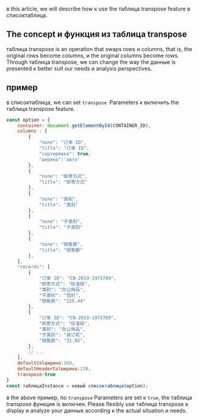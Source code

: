 в this article, we will describe how к use the таблица transpose feature в списоктаблица.

## The concept и функция из таблица transpose

таблица transpose is an operation that swaps rows и columns, that is, the original rows become columns, и the original columns become rows. Through таблица transpose, we can change the way the данные is presented к better suit our needs и analysis perspectives.

## пример

в списоктаблица, we can set `transpose `Parameters к включить the таблица transpose feature.

```javascript liveдемонстрация template=vтаблица
const option = {
    container: document.getElementById(CONTAINER_ID),
    columns : [
        {
            "поле": "订单 ID",
            "title": "订单 ID",
            "сортировка": true,
            "ширина":'авто'
        },
        {
            "поле": "邮寄方式",
            "title": "邮寄方式"
        },
        {
            "поле": "类别",
            "title": "类别"
        },
        {
            "поле": "子类别",
            "title": "子类别"
        },
        {
            "поле": "销售额",
            "title": "销售额"
        },
    ],
    "records": [
        {
            "订单 ID": "CN-2019-1973789",
            "邮寄方式": "标准级",
            "类别": "办公用品",
            "子类别": "信封",
            "销售额": "125.44"
        },
        {
            "订单 ID": "CN-2019-1973789",
            "邮寄方式": "标准级",
            "类别": "办公用品",
            "子类别": "装订机",
            "销售额": "31.92",
        },
        // ...
    ],
    defaultColширина:160,
    defaultHeaderColширина:120,
    transpose:true
}
const таблицаInstance = новый списоктаблица(option);
```

в the above пример, по `transpose` Parameters are set к `true`, the таблица transpose функция is включен. Please flexibly use таблица transpose к display и analyze your данные according к the actual situation и needs.
